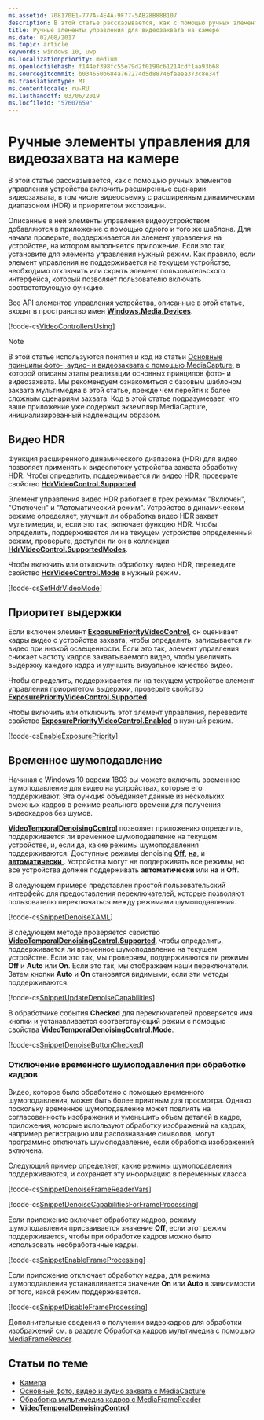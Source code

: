```yaml
---
ms.assetid: 708170E1-777A-4E4A-9F77-5AB28B88B107
description: В этой статье рассказывается, как с помощью ручных элементов управления устройства включить расширенные сценарии видеозахвата, в том числе видеосъемку с расширенным динамическим диапазоном (HDR) и приоритетом экспозиции.
title: Ручные элементы управления для видеозахвата на камере
ms.date: 02/08/2017
ms.topic: article
keywords: windows 10, uwp
ms.localizationpriority: medium
ms.openlocfilehash: f144ef398fc55e79d2f0190c61214cdf1aa93b68
ms.sourcegitcommit: b034650b684a767274d5d88746faeea373c8e34f
ms.translationtype: MT
ms.contentlocale: ru-RU
ms.lasthandoff: 03/06/2019
ms.locfileid: "57607659"
---
```

# <a name="manual-camera-controls-for-video-capture"></a>Ручные элементы управления для видеозахвата на камере



В этой статье рассказывается, как с помощью ручных элементов управления устройства включить расширенные сценарии видеозахвата, в том числе видеосъемку с расширенным динамическим диапазоном (HDR) и приоритетом экспозиции.

Описанные в ней элементы управления видеоустройством добавляются в приложение с помощью одного и того же шаблона. Для начала проверьте, поддерживается ли элемент управления на устройстве, на котором выполняется приложение. Если это так, установите для элемента управления нужный режим. Как правило, если элемент управления не поддерживается на текущем устройстве, необходимо отключить или скрыть элемент пользовательского интерфейса, который позволяет пользователю включать соответствующую функцию.

Все API элементов управления устройства, описанные в этой статье, входят в пространство имен [**Windows.Media.Devices**](https://msdn.microsoft.com/library/windows/apps/br206902).

[!code-cs[VideoControllersUsing](./code/BasicMediaCaptureWin10/cs/MainPage.xaml.cs#SnippetVideoControllersUsing)]

> [!NOTE] 
> В этой статье используются понятия и код из статьи [Основные принципы фото-, аудио- и видеозахвата с помощью MediaCapture](basic-photo-video-and-audio-capture-with-MediaCapture.md), в которой описаны этапы реализации основных принципов фото- и видеозахвата. Мы рекомендуем ознакомиться с базовым шаблоном захвата мультимедиа в этой статье, прежде чем перейти к более сложным сценариям захвата. Код в этой статье подразумевает, что ваше приложение уже содержит экземпляр MediaCapture, инициализированный надлежащим образом.

## <a name="hdr-video"></a>Видео HDR

Функция расширенного динамического диапазона (HDR) для видео позволяет применять к видеопотоку устройства захвата обработку HDR. Чтобы определить, поддерживается ли видео HDR, проверьте свойство [**HdrVideoControl.Supported**](https://msdn.microsoft.com/library/windows/apps/dn926682).

Элемент управления видео HDR работает в трех режимах "Включен", "Отключен" и "Автоматический режим". Устройство в динамическом режиме определяет, улучшит ли обработка видео HDR захват мультимедиа, и, если это так, включает функцию HDR. Чтобы определить, поддерживается ли на текущем устройстве определенный режим, проверьте, доступен ли он в коллекции [**HdrVideoControl.SupportedModes**](https://msdn.microsoft.com/library/windows/apps/dn926683).

Чтобы включить или отключить обработку видео HDR, переведите свойство [**HdrVideoControl.Mode**](https://msdn.microsoft.com/library/windows/apps/dn926681) в нужный режим.

[!code-cs[SetHdrVideoMode](./code/BasicMediaCaptureWin10/cs/MainPage.xaml.cs#SnippetSetHdrVideoMode)]

## <a name="exposure-priority"></a>Приоритет выдержки

Если включен элемент [**ExposurePriorityVideoControl**](https://msdn.microsoft.com/library/windows/apps/dn926644), он оценивает кадры видео с устройства захвата, чтобы определить, записывается ли видео при низкой освещенности. Если это так, элемент управления снижает частоту кадров захватываемого видео, чтобы увеличить выдержку каждого кадра и улучшить визуальное качество видео.

Чтобы определить, поддерживается ли на текущем устройстве элемент управления приоритетом выдержки, проверьте свойство [**ExposurePriorityVideoControl.Supported**](https://msdn.microsoft.com/library/windows/apps/dn926647).

Чтобы включить или отключить этот элемент управления, переведите свойство [**ExposurePriorityVideoControl.Enabled**](https://msdn.microsoft.com/library/windows/apps/dn926646) в нужный режим.

[!code-cs[EnableExposurePriority](./code/BasicMediaCaptureWin10/cs/MainPage.xaml.cs#SnippetEnableExposurePriority)]

## <a name="temporal-denoising"></a>Временное шумоподавление
Начиная с Windows 10 версии 1803 вы можете включить временное шумоподавление для видео на устройствах, которые его поддерживают. Эта функция объединяет данные из нескольких смежных кадров в режиме реального времени для получения видеокадров без шумов.

[  **VideoTemporalDenoisingControl**](https://docs.microsoft.com/uwp/api/windows.media.devices.videotemporaldenoisingcontrol) позволяет приложению определить, поддерживается ли временное шумоподавление на текущем устройстве, и, если да, какие режимы шумоподавления поддерживаются. Доступные режимы denoising [ **Off**](https://docs.microsoft.com/uwp/api/windows.media.devices.videotemporaldenoisingmode), [ **на**](https://docs.microsoft.com/uwp/api/windows.media.devices.videotemporaldenoisingmode), и [ **автоматически** ](https://docs.microsoft.com/uwp/api/windows.media.devices.videotemporaldenoisingmode). Устройства могут не поддерживать все режимы, но все устройства должен поддерживать **автоматически** или **на** и **Off**.

В следующем примере представлен простой пользовательский интерфейс для предоставления переключателей, которые позволяют пользователю переключаться между режимами шумоподавления.

[!code-cs[SnippetDenoiseXAML](./code/BasicMediaCaptureWin10/cs/MainPage.xaml#SnippetDenoiseXAML)]

В следующем методе проверяется свойство [**VideoTemporalDenoisingControl.Supported**](https://docs.microsoft.com/uwp/api/windows.media.devices.videotemporaldenoisingcontrol.supported), чтобы определить, поддерживается ли временное шумоподавление на текущем устройстве. Если это так, мы проверяем, поддерживаются ли режимы **Off** и **Auto** или **On**. Если это так, мы отображаем наши переключатели. Затем кнопки **Auto** и **On** становятся видимыми, если эти методы поддерживаются.

[!code-cs[SnippetUpdateDenoiseCapabilities](./code/BasicMediaCaptureWin10/cs/MainPage.ManualControls.xaml.cs#SnippetUpdateDenoiseCapabilities)]

В обработчике события **Checked** для переключателей проверяется имя кнопки и устанавливается соответствующий режим с помощью свойства [**VideoTemporalDenoisingControl.Mode**](https://docs.microsoft.com/uwp/api/windows.media.devices.videotemporaldenoisingcontrol.mode).

[!code-cs[SnippetDenoiseButtonChecked](./code/BasicMediaCaptureWin10/cs/MainPage.ManualControls.xaml.cs#SnippetDenoiseButtonChecked)]

### <a name="disabling-temporal-denoising-while-processing-frames"></a>Отключение временного шумоподавления при обработке кадров
Видео, которое было обработано с помощью временного шумоподавления, может быть более приятным для просмотра. Однако поскольку временное шумоподавление может повлиять на согласованность изображения и уменьшить объем деталей в кадре, приложения, которые используют обработку изображений на кадрах, например регистрацию или распознавание символов, могут программно отключать шумоподавление, если обработка изображений включена.

Следующий пример определяет, какие режимы шумоподавления поддерживаются, и сохраняет эту информацию в переменных класса.

[!code-cs[SnippetDenoiseFrameReaderVars](./code/BasicMediaCaptureWin10/cs/MainPage.ManualControls.xaml.cs#SnippetDenoiseFrameReaderVars)]

[!code-cs[SnippetDenoiseCapabilitiesForFrameProcessing](./code/BasicMediaCaptureWin10/cs/MainPage.ManualControls.xaml.cs#SnippetDenoiseCapabilitiesForFrameProcessing)]

Если приложение включает обработку кадров, режиму шумоподавления присваивается значение **Off**, если этот режим поддерживается, чтобы при обработке кадров можно было использовать необработанные кадры.

[!code-cs[SnippetEnableFrameProcessing](./code/BasicMediaCaptureWin10/cs/MainPage.ManualControls.xaml.cs#SnippetEnableFrameProcessing)]

Если приложение отключает обработку кадра, для режима шумоподавления устанавливается значение **On** или **Auto** в зависимости от того, какой режим поддерживается.

[!code-cs[SnippetDisableFrameProcessing](./code/BasicMediaCaptureWin10/cs/MainPage.ManualControls.xaml.cs#SnippetDisableFrameProcessing)]

Дополнительные сведения о получении видеокадров для обработки изображений см. в разделе [Обработка кадров мультимедиа с помощью MediaFrameReader](process-media-frames-with-mediaframereader.md).

## <a name="related-topics"></a>Статьи по теме

* [Камера](camera.md)
* [Основные фото, видео и аудио захвата с MediaCapture](basic-photo-video-and-audio-capture-with-MediaCapture.md)
* [Обработка мультимедиа кадров с MediaFrameReader](process-media-frames-with-mediaframereader.md)
*  [**VideoTemporalDenoisingControl**](https://docs.microsoft.com/uwp/api/windows.media.devices.videotemporaldenoisingcontrol)
 




